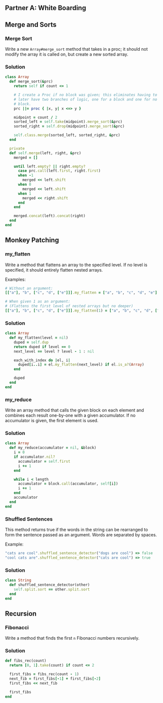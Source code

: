 ## Partner A: White Boarding

## Merge and Sorts

### Merge Sort

Write a new `Array#merge_sort` method that takes in a proc; it should not modify the array it is called on, but create a new sorted array.

### Solution

```rb
class Array
  def merge_sort(&prc)
    return self if count <= 1

    # I create a Proc if no block was given; this eliminates having to
    # later have two branches of logic, one for a block and one for no
    # block.
    prc ||= proc { |x, y| x <=> y }

    midpoint = count / 2
    sorted_left = self.take(midpoint).merge_sort(&prc)
    sorted_right = self.drop(midpoint).merge_sort(&prc)

    self.class.merge(sorted_left, sorted_right, &prc)
  end

  private
  def self.merge(left, right, &prc)
    merged = []

    until left.empty? || right.empty?
      case prc.call(left.first, right.first)
      when -1
        merged << left.shift
      when 0
        merged << left.shift
      when 1
        merged << right.shift
      end
    end

    merged.concat(left).concat(right)
  end
end
```

## Monkey Patching

### my_flatten

Write a method that flattens an array to the specified level. If no level
is specified, it should entirely flatten nested arrays.

Examples:

```ruby
# Without an argument:
[["a"], "b", ["c", "d", ["e"]]].my_flatten = ["a", "b", "c", "d", "e"]

# When given 1 as an argument:
# (Flattens the first level of nested arrays but no deeper)
[["a"], "b", ["c", "d", ["e"]]].my_flatten(1) = ["a", "b", "c", "d", ["e"]]
```

### Solution

```rb
class Array
  def my_flatten(level = nil)
    duped = self.dup
    return duped if level == 0
    next_level == level ? level - 1 : nil

    each_with_index do |el, i|
      duped[i..i] = el.my_flatten(next_level) if el.is_a?(Array)
    end

    duped
  end
end
```

### my_reduce

Write an array method that calls the given block on each element and
combines each result one-by-one with a given accumulator. If no accumulator is given, the first element is used.

### Solution

```rb
class Array
  def my_reduce(accumulator = nil, &block)
    i = 0
    if accumulator.nil?
      accumulator = self.first
      i += 1
    end

    while i < length
      accumulator = block.call(accumulator, self[i])
      i += 1
    end
    accumulator
  end
end
```

### Shuffled Sentences

This method returns true if the words in the string can be rearranged to form the
sentence passed as an argument. Words are separated by spaces.

Example:

```ruby
"cats are cool".shuffled_sentence_detector("dogs are cool") => false
"cool cats are".shuffled_sentence_detector("cats are cool") => true
```

### Solution

```rb
class String
  def shuffled_sentence_detector(other)
    self.split.sort == other.split.sort
  end
end
```

## Recursion

### Fibonacci

Write a method that finds the first `n` Fibonacci numbers recursively.

### Solution

```rb
def fibs_rec(count)
  return [0, 1].take(count) if count <= 2

  first_fibs = fibs_rec(count - 1)
  next_fib = first_fibs[-1] + first_fibs[-2]
  first_fibs << next_fib

  first_fibs
end
```
